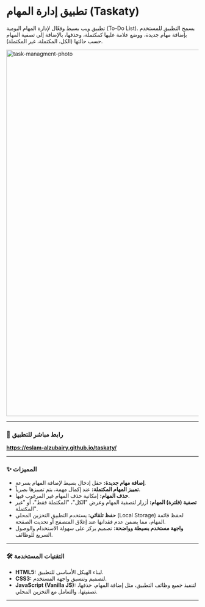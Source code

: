 
# تطبيق إدارة المهام (Taskaty)

تطبيق ويب بسيط وفعّال لإدارة المهام اليومية (To-Do List). يسمح التطبيق للمستخدم بإضافة مهام جديدة، ووضع علامة عليها كمكتملة، وحذفها، بالإضافة إلى تصفية المهام حسب حالتها (الكل، المكتملة، غير المكتملة).

<img width="960" alt="task-managment-photo" src="https://github.com/user-attachments/assets/ee48f087-e5cf-4575-ad71-5d28e4b953b8" />

---

### 🔗 رابط مباشر للتطبيق
**https://eslam-alzubairy.github.io/taskaty/**

---

### ✨ المميزات

- **إضافة مهام جديدة:** حقل إدخال بسيط لإضافة المهام بسرعة.
- **تمييز المهام المكتملة:** عند إكمال مهمة، يتم تمييزها بصرياً.
- **حذف المهام:** إمكانية حذف المهام غير المرغوب فيها.
- **تصفية (فلترة) المهام:** أزرار لتصفية المهام وعرض "الكل"، "المكتملة فقط"، أو "غير المكتملة".
- **حفظ تلقائي:** يستخدم التطبيق التخزين المحلي (Local Storage) لحفظ قائمة المهام، مما يضمن عدم فقدانها عند إغلاق المتصفح أو تحديث الصفحة.
- **واجهة مستخدم بسيطة وواضحة:** تصميم يركز على سهولة الاستخدام والوصول السريع للوظائف.

---

### 🛠️ التقنيات المستخدمة

- **HTML5:** لبناء الهيكل الأساسي للتطبيق.
- **CSS3:** لتصميم وتنسيق واجهة المستخدم.
- **JavaScript (Vanilla JS):** لتنفيذ جميع وظائف التطبيق، مثل إضافة المهام، حذفها، تصفيتها، والتعامل مع التخزين المحلي.

---
